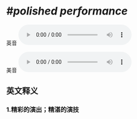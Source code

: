 # ***\#polished performance*** 
英音
<audio src="./media/polished performance 1_AAC.aac" controls="controls"></audio>

美音
<audio src="./media/polished performance 2_AAC.aac" controls="controls"></audio>



  

英文释义
---
### 1.**精彩的演出；精湛的演技**  


